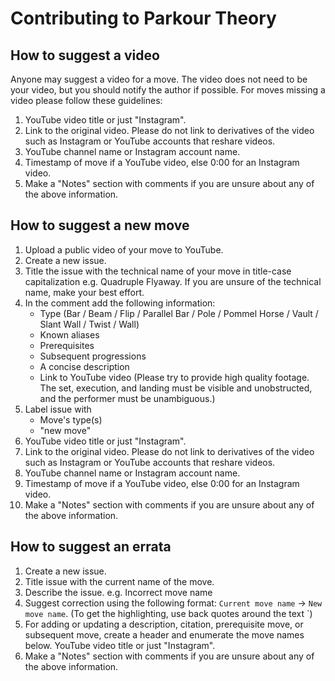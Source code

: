 # Contributing to Parkour Theory

## How to suggest a video

Anyone may suggest a video for a move. The video does not need to be your video, but you should notify the author if possible. For moves missing a video please follow these guidelines:

1. YouTube video title or just "Instagram".
2. Link to the original video. Please do not link to derivatives of the video such as Instagram or YouTube accounts that reshare videos.
3. YouTube channel name or Instagram account name.
4. Timestamp of move if a YouTube video, else 0:00 for an Instagram video.
5. Make a "Notes" section with comments if you are unsure about any of the above information.
   

## How to suggest a new move

1. Upload a public video of your move to YouTube.
2. Create a new issue.
3. Title the issue with the technical name of your move in title-case capitalization e.g. Quadruple Flyaway. If you are unsure of the technical name, make your best effort.
4. In the comment add the following information:
   * Type (Bar / Beam / Flip / Parallel Bar / Pole / Pommel Horse / Vault / Slant Wall / Twist / Wall)
   * Known aliases
   * Prerequisites
   * Subsequent progressions
   * A concise description
   * Link to YouTube video (Please try to provide high quality footage. The set, execution, and landing must be visible and unobstructed, and the performer must be unambiguous.)
5. Label issue with
   * Move's type(s)
   * "new move"
6. YouTube video title or just "Instagram".
7. Link to the original video. Please do not link to derivatives of the video such as Instagram or YouTube accounts that reshare videos.
8. YouTube channel name or Instagram account name.
9. Timestamp of move if a YouTube video, else 0:00 for an Instagram video.
10. Make a "Notes" section with comments if you are unsure about any of the above information.
   

## How to suggest an errata

1. Create a new issue.
2. Title issue with the current name of the move.
3. Describe the issue. e.g. Incorrect move name
4. Suggest correction using the following format: `Current move name` -> `New move name`. (To get the highlighting, use back quotes around the text `)
5. For adding or updating a description, citation, prerequisite move, or subsequent move, create a header and enumerate the move names below.
YouTube video title or just "Instagram".
6. Make a "Notes" section with comments if you are unsure about any of the above information.
   
